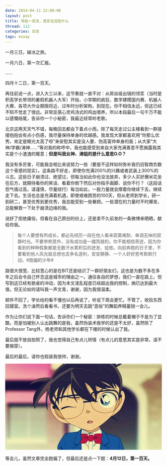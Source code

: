 ```yaml
---
date: 2014-04-11 22:00:00
layout: post
title: 写给一百天，其实也没些什么
thread: 112
categories: 日志
tags: essay
---
```


一月三日，破冰之旅。

一月六日，第一次汇报。

……

四月十二日，第一百天。

再往前说一点，进入大三以来，这节奏就一直不对：从屌丝级出镜的领奖（当时是积高学长带领的暑假机器人大军）开始，小学期的疯狂、数学建模国内赛、机器人大赛、各项大作业期限将近、过年时分析架构，到现在。你不相信永远，但这已经不知不觉走了很远。非常反感心灵鸡汤式的鸡血喂养，所以本段最后一句千万不能以感慨结尾，告诉你一个小秘密，我最近经常听老歌。

北京这两天天气不错，每晚回去都会下着点小雨。除了每天走过公主楼看到一群搂搂抱抱会有点小伤感，我尽量保持单身的优越感。我发现大家都喜欢用“你那么优秀，肯定是眼光太高了呗”来安慰其实是没人要、伪高富帅单身的我；从大家“大神/学霸/涛神……”等对我的称呼中，我也能感受到来自大家充满善意不愿揭露我其实是个小渣渣的暖意；**但是叫我女神、涛姐的是什么意思O.O？**

我没有多厉害，可能我会相比来说努力一些（要是不这样如何弥补我仍旧智商负数这个骨感的现实）。这条路不好走，即使你充满200%的兴趣或者武装上300%的斗志。这些日子崩溃过、绝望过，但每当如此你也没法放弃，多少人买好爆米花坐在后方，就期待看你的笑话、看着你倒下然后对你指手画脚、说你不行？（这段话怨气值过高，请谨慎，尽量绕行）每当如此，一股力量就会撑着你继续下去，继续走下去。生活也总是充满着机遇，即使艰难困苦的100天，但从老师到学长，研一到研二，甚至优秀到更优秀，我总能受到一些眷顾。一些潜在的力量时不时爆发，总能解救一下处于崩溃边缘的我。
 
说好了拒绝庸俗，但看在自己原创的份上，还是拿不久前发的一条微博来晒晒，献给你我。
 
>每个人要想有所成长，都必先经历一段在他人看来寂寞难耐、单调无味的寂静时光。不要举例意外，没有成功是一蹴而就的。你不能相信奇迹，因为你看到的种种假象都是无数汗水累积后的迸发、绽放。向前奔跑的日子里，不要看到他人风光就总想也去争名逐利，安安静静、一个人好好思考默默行动。#跑偏的少年# 

路很大很宽、比较宽心的是在BIT还是结识了一群好朋友们，这也是为数不多在多年之后会令自己怀念这座城市的理由之一。通往各自的梦想，我们一直在路上。但写到这已经有掀桌的冲动，因为本文凌乱程度已经超出我的控制，熵已达到最大值。但无论如何请叫我一声文青，谢谢，因为我很温柔。

邮件不回了，学长给的看不懂也以后再说了，听说下周会更忙。不管了，收拾东西回寝室。洗个澡然后看看书，还要为明天去跳“恶俗”的舞蹈养精蓄锐一会儿。

作为让你们说下面一句话，告诉你们一个秘密：排练的时候总戴着帽子不是为了显酷，而是怕被别人认出跳舞的是我，虽然伪装术我学的还是不太好，虽然除了Professor Tang外，杨老师和其他学长都在下楼的时候认出了我。

最后就不放自拍照了，我也觉得自己有点儿矫情（有点儿的意思其实是非常，请不要揭穿）。

最后的最后，请你也假装我很帅，谢谢。

![](/assets/2014-04-11-OneHundredDays.jpg )

等会儿，虽然文章完全跑偏了，但最后还是点一下题：**4月12日，第一百天。**